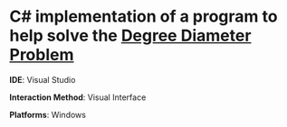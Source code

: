 # C# implementation of a program to help solve the [Degree Diameter Problem](https://en.wikipedia.org/wiki/Degree_diameter_problem)

**IDE**: Visual Studio

**Interaction Method**: Visual Interface

**Platforms**: Windows
